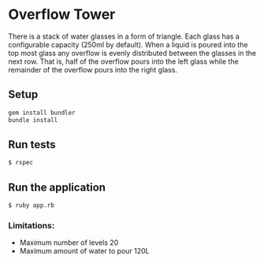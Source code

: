 Overflow Tower
====================================
There is a stack of water glasses in a form of triangle. Each glass has a configurable capacity (250ml by default).
When a liquid is poured into the top most glass any overflow is evenly distributed between the glasses in the next row. That is, half of the overflow pours into the left glass while the remainder of the overflow pours into the right glass.

## Setup
```bash
gem install bundler
bundle install
```

## Run tests

```bash
$ rspec
```

## Run the application

```bash
$ ruby app.rb
```

### Limitations:
- Maximum number of levels 20
- Maximum amount of water to pour 120L
